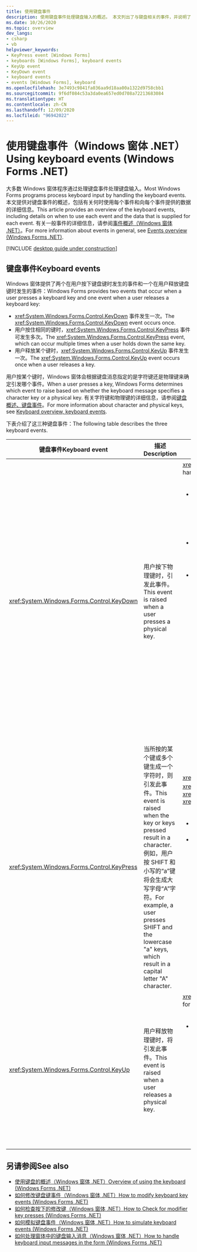 ```yaml
---
title: 使用键盘事件
description: 使用键盘事件处理键盘输入的概述。 本文列出了与键盘相关的事件，并说明了何时使用它们。
ms.date: 10/26/2020
ms.topic: overview
dev_langs:
- csharp
- vb
helpviewer_keywords:
- KeyPress event [Windows Forms]
- keyboards [Windows Forms], keyboard events
- KeyUp event
- KeyDown event
- keyboard events
- events [Windows Forms], keyboard
ms.openlocfilehash: 3e7493c9841fa036aa9d18aa00a1322d9758cbb1
ms.sourcegitcommit: 9f6df084c53a3da0ea657ed0d708a72213683084
ms.translationtype: HT
ms.contentlocale: zh-CN
ms.lasthandoff: 12/09/2020
ms.locfileid: "96942022"
---
```

# <a name="using-keyboard-events-windows-forms-net"></a><span data-ttu-id="cf9b7-104">使用键盘事件（Windows 窗体 .NET）</span><span class="sxs-lookup"><span data-stu-id="cf9b7-104">Using keyboard events (Windows Forms .NET)</span></span>

<span data-ttu-id="cf9b7-105">大多数 Windows 窗体程序通过处理键盘事件处理键盘输入。</span><span class="sxs-lookup"><span data-stu-id="cf9b7-105">Most Windows Forms programs process keyboard input by handling the keyboard events.</span></span> <span data-ttu-id="cf9b7-106">本文提供对键盘事件的概述，包括有关何时使用每个事件和向每个事件提供的数据的详细信息。</span><span class="sxs-lookup"><span data-stu-id="cf9b7-106">This article provides an overview of the keyboard events, including details on when to use each event and the data that is supplied for each event.</span></span> <span data-ttu-id="cf9b7-107">有关一般事件的详细信息，请参阅[事件概述（Windows 窗体 .NET）](../forms/events.md)。</span><span class="sxs-lookup"><span data-stu-id="cf9b7-107">For more information about events in general, see [Events overview (Windows Forms .NET)](../forms/events.md).</span></span>

[!INCLUDE [desktop guide under construction](../../includes/desktop-guide-preview-note.md)]

## <a name="keyboard-events"></a><span data-ttu-id="cf9b7-108">键盘事件</span><span class="sxs-lookup"><span data-stu-id="cf9b7-108">Keyboard events</span></span>

<span data-ttu-id="cf9b7-109">Windows 窗体提供了两个在用户按下键盘键时发生的事件和一个在用户释放键盘键时发生的事件：</span><span class="sxs-lookup"><span data-stu-id="cf9b7-109">Windows Forms provides two events that occur when a user presses a keyboard key and one event when a user releases a keyboard key:</span></span>

- <span data-ttu-id="cf9b7-110"><xref:System.Windows.Forms.Control.KeyDown> 事件发生一次。</span><span class="sxs-lookup"><span data-stu-id="cf9b7-110">The <xref:System.Windows.Forms.Control.KeyDown> event occurs once.</span></span>
- <span data-ttu-id="cf9b7-111">用户按住相同的键时，<xref:System.Windows.Forms.Control.KeyPress> 事件可发生多次。</span><span class="sxs-lookup"><span data-stu-id="cf9b7-111">The <xref:System.Windows.Forms.Control.KeyPress> event, which can occur multiple times when a user holds down the same key.</span></span>
- <span data-ttu-id="cf9b7-112">用户释放某个键时，<xref:System.Windows.Forms.Control.KeyUp> 事件发生一次。</span><span class="sxs-lookup"><span data-stu-id="cf9b7-112">The <xref:System.Windows.Forms.Control.KeyUp> event occurs once when a user releases a key.</span></span>

<span data-ttu-id="cf9b7-113">用户按某个键时，Windows 窗体会根据键盘消息指定的是字符键还是物理键来确定引发哪个事件。</span><span class="sxs-lookup"><span data-stu-id="cf9b7-113">When a user presses a key, Windows Forms determines which event to raise based on whether the keyboard message specifies a character key or a physical key.</span></span> <span data-ttu-id="cf9b7-114">有关字符键和物理键的详细信息，请参阅[键盘概述、键盘事件](overview.md#keyboard-events)。</span><span class="sxs-lookup"><span data-stu-id="cf9b7-114">For more information about character and physical keys, see [Keyboard overview, keyboard events](overview.md#keyboard-events).</span></span>

<span data-ttu-id="cf9b7-115">下表介绍了这三种键盘事件：</span><span class="sxs-lookup"><span data-stu-id="cf9b7-115">The following table describes the three keyboard events.</span></span>

|<span data-ttu-id="cf9b7-116">键盘事件</span><span class="sxs-lookup"><span data-stu-id="cf9b7-116">Keyboard event</span></span>|<span data-ttu-id="cf9b7-117">描述</span><span class="sxs-lookup"><span data-stu-id="cf9b7-117">Description</span></span>|<span data-ttu-id="cf9b7-118">结果</span><span class="sxs-lookup"><span data-stu-id="cf9b7-118">Results</span></span>|
|--------------------|-----------------|-------------|
|<xref:System.Windows.Forms.Control.KeyDown>|<span data-ttu-id="cf9b7-119">用户按下物理键时，引发此事件。</span><span class="sxs-lookup"><span data-stu-id="cf9b7-119">This event is raised when a user presses a physical key.</span></span>|<span data-ttu-id="cf9b7-120"><xref:System.Windows.Forms.Control.KeyDown> 的处理程序接收：</span><span class="sxs-lookup"><span data-stu-id="cf9b7-120">The handler for <xref:System.Windows.Forms.Control.KeyDown> receives:</span></span><br /><br /> <ul><li><span data-ttu-id="cf9b7-121">一个 <xref:System.Windows.Forms.KeyEventArgs> 参数，它提供 <xref:System.Windows.Forms.KeyEventArgs.KeyCode%2A> 属性（该属性指定一个物理键盘按钮）。</span><span class="sxs-lookup"><span data-stu-id="cf9b7-121">A <xref:System.Windows.Forms.KeyEventArgs> parameter, which provides the <xref:System.Windows.Forms.KeyEventArgs.KeyCode%2A> property (which specifies a physical keyboard button).</span></span></li><li><span data-ttu-id="cf9b7-122"><xref:System.Windows.Forms.KeyEventArgs.Modifiers%2A> 属性（SHIFT、CTRL 或 ALT）。</span><span class="sxs-lookup"><span data-stu-id="cf9b7-122">The <xref:System.Windows.Forms.KeyEventArgs.Modifiers%2A> property (SHIFT, CTRL, or ALT).</span></span></li><li><span data-ttu-id="cf9b7-123"><xref:System.Windows.Forms.KeyEventArgs.KeyData%2A> 属性（它结合了键代码和修饰符）。</span><span class="sxs-lookup"><span data-stu-id="cf9b7-123">The <xref:System.Windows.Forms.KeyEventArgs.KeyData%2A> property (which combines the key code and modifier).</span></span> <span data-ttu-id="cf9b7-124"><xref:System.Windows.Forms.KeyEventArgs> 参数还提供：</span><span class="sxs-lookup"><span data-stu-id="cf9b7-124">The <xref:System.Windows.Forms.KeyEventArgs> parameter also provides:</span></span><br /><br /> <ul><li><span data-ttu-id="cf9b7-125"><xref:System.Windows.Forms.KeyEventArgs.Handled%2A> 属性，可以设置该属性以防止基础控件接收键。</span><span class="sxs-lookup"><span data-stu-id="cf9b7-125">The <xref:System.Windows.Forms.KeyEventArgs.Handled%2A> property, which can be set to prevent the underlying control from receiving the key.</span></span></li><li><span data-ttu-id="cf9b7-126"><xref:System.Windows.Forms.KeyEventArgs.SuppressKeyPress%2A> 属性，可用于取消该击键的 <xref:System.Windows.Forms.Control.KeyPress> 和 <xref:System.Windows.Forms.Control.KeyUp> 事件。</span><span class="sxs-lookup"><span data-stu-id="cf9b7-126">The <xref:System.Windows.Forms.KeyEventArgs.SuppressKeyPress%2A> property, which can be used to suppress the <xref:System.Windows.Forms.Control.KeyPress> and <xref:System.Windows.Forms.Control.KeyUp> events for that keystroke.</span></span></li></ul></li></ul>|
|<xref:System.Windows.Forms.Control.KeyPress>|<span data-ttu-id="cf9b7-127">当所按的某个键或多个键生成一个字符时，则引发此事件。</span><span class="sxs-lookup"><span data-stu-id="cf9b7-127">This event is raised when the key or keys pressed result in a character.</span></span> <span data-ttu-id="cf9b7-128">例如，用户按 SHIFT 和小写的“a”键将会生成大写字母“A”字符。</span><span class="sxs-lookup"><span data-stu-id="cf9b7-128">For example, a user presses SHIFT and the lowercase "a" keys, which result in a capital letter "A" character.</span></span>|<span data-ttu-id="cf9b7-129"><xref:System.Windows.Forms.Control.KeyPress> 在 <xref:System.Windows.Forms.Control.KeyDown> 后引发。</span><span class="sxs-lookup"><span data-stu-id="cf9b7-129"><xref:System.Windows.Forms.Control.KeyPress> is raised after <xref:System.Windows.Forms.Control.KeyDown>.</span></span><br /><br /> <ul><li><span data-ttu-id="cf9b7-130"><xref:System.Windows.Forms.Control.KeyPress> 的处理程序接收：</span><span class="sxs-lookup"><span data-stu-id="cf9b7-130">The handler for <xref:System.Windows.Forms.Control.KeyPress> receives:</span></span></li><li><span data-ttu-id="cf9b7-131">一个 <xref:System.Windows.Forms.KeyPressEventArgs> 参数，它包含所按的键的字符代码。</span><span class="sxs-lookup"><span data-stu-id="cf9b7-131">A <xref:System.Windows.Forms.KeyPressEventArgs> parameter, which contains the character code of the key that was pressed.</span></span> <span data-ttu-id="cf9b7-132">此字符代码对每个字符键和修改键组合都是唯一的。</span><span class="sxs-lookup"><span data-stu-id="cf9b7-132">This character code is unique for every combination of a character key and a modifier key.</span></span><br /><br />     <span data-ttu-id="cf9b7-133">例如，“A”键将生成：</span><span class="sxs-lookup"><span data-stu-id="cf9b7-133">For example, the "A" key will generate:</span></span><br /><br /> <ul><li><span data-ttu-id="cf9b7-134">字符代码 65（如果与 SHIFT 键一起按下）</span><span class="sxs-lookup"><span data-stu-id="cf9b7-134">The character code 65, if it is pressed with the SHIFT key</span></span></li><li><span data-ttu-id="cf9b7-135">或 CAPS LOCK 键 97（如果单独按下），</span><span class="sxs-lookup"><span data-stu-id="cf9b7-135">Or the CAPS LOCK key, 97 if it is pressed by itself,</span></span></li><li><span data-ttu-id="cf9b7-136">以及 1（如果与 CTRL 键一起按下）。</span><span class="sxs-lookup"><span data-stu-id="cf9b7-136">And 1, if it is pressed with the CTRL key.</span></span></li></ul></li></ul>|
|<xref:System.Windows.Forms.Control.KeyUp>|<span data-ttu-id="cf9b7-137">用户释放物理键时，将引发此事件。</span><span class="sxs-lookup"><span data-stu-id="cf9b7-137">This event is raised when a user releases a physical key.</span></span>|<span data-ttu-id="cf9b7-138"><xref:System.Windows.Forms.Control.KeyUp> 的处理程序接收：</span><span class="sxs-lookup"><span data-stu-id="cf9b7-138">The handler for <xref:System.Windows.Forms.Control.KeyUp> receives:</span></span><br /><br /> <ul><li><span data-ttu-id="cf9b7-139">一个 <xref:System.Windows.Forms.KeyEventArgs> 参数：</span><span class="sxs-lookup"><span data-stu-id="cf9b7-139">A <xref:System.Windows.Forms.KeyEventArgs> parameter:</span></span><br /><br /> <ul><li><span data-ttu-id="cf9b7-140">它提供 <xref:System.Windows.Forms.KeyEventArgs.KeyCode%2A> 属性（该属性指定一个物理键盘按钮）。</span><span class="sxs-lookup"><span data-stu-id="cf9b7-140">Which provides the <xref:System.Windows.Forms.KeyEventArgs.KeyCode%2A> property (which specifies a physical keyboard button).</span></span></li><li><span data-ttu-id="cf9b7-141"><xref:System.Windows.Forms.KeyEventArgs.Modifiers%2A> 属性（SHIFT、CTRL 或 ALT）。</span><span class="sxs-lookup"><span data-stu-id="cf9b7-141">The <xref:System.Windows.Forms.KeyEventArgs.Modifiers%2A> property (SHIFT, CTRL, or ALT).</span></span></li><li><span data-ttu-id="cf9b7-142"><xref:System.Globalization.SortKey.KeyData%2A> 属性（它结合了键代码和修饰符）。</span><span class="sxs-lookup"><span data-stu-id="cf9b7-142">The <xref:System.Globalization.SortKey.KeyData%2A> property (which combines the key code and modifier).</span></span></li></ul></li></ul>|

## <a name="see-also"></a><span data-ttu-id="cf9b7-143">另请参阅</span><span class="sxs-lookup"><span data-stu-id="cf9b7-143">See also</span></span>

- [<span data-ttu-id="cf9b7-144">使用键盘的概述（Windows 窗体 .NET）</span><span class="sxs-lookup"><span data-stu-id="cf9b7-144">Overview of using the keyboard (Windows Forms .NET)</span></span>](overview.md)
- [<span data-ttu-id="cf9b7-145">如何修改键盘键事件（Windows 窗体 .NET）</span><span class="sxs-lookup"><span data-stu-id="cf9b7-145">How to modify keyboard key events (Windows Forms .NET)</span></span>](how-to-change-key-press.md)
- [<span data-ttu-id="cf9b7-146">如何检查按下的修改键（Windows 窗体 .NET）</span><span class="sxs-lookup"><span data-stu-id="cf9b7-146">How to Check for modifier key presses (Windows Forms .NET)</span></span>](how-to-check-modifier-key.md)
- [<span data-ttu-id="cf9b7-147">如何模拟键盘事件（Windows 窗体 .NET）</span><span class="sxs-lookup"><span data-stu-id="cf9b7-147">How to simulate keyboard events (Windows Forms .NET)</span></span>](how-to-simulate-events.md)
- [<span data-ttu-id="cf9b7-148">如何处理窗体中的键盘输入消息（Windows 窗体 .NET）</span><span class="sxs-lookup"><span data-stu-id="cf9b7-148">How to handle keyboard input messages in the form (Windows Forms .NET)</span></span>](how-to-handle-forms.md)
